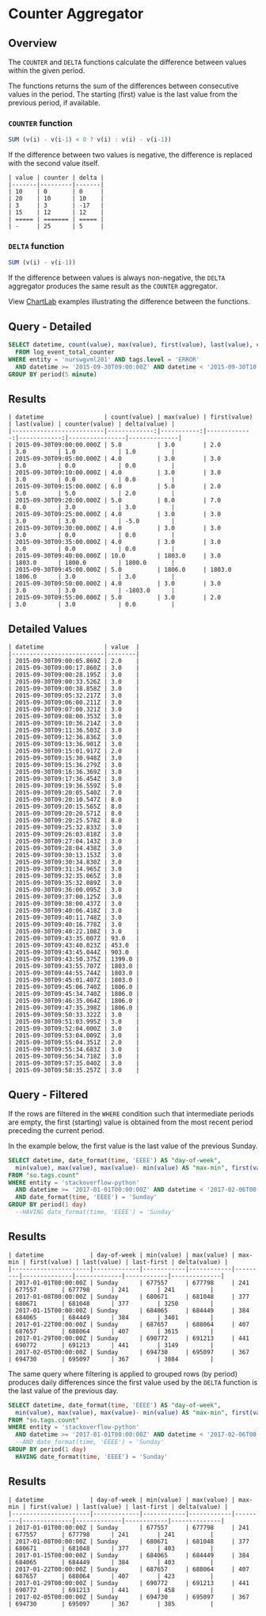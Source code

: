 # Counter Aggregator

## Overview

The `COUNTER` and `DELTA` functions calculate the difference between values within the given period.

The functions returns the sum of the differences between consecutive values in the period. The starting (first) value is the last value from the previous period, if available.

### `COUNTER` function

```javascript
SUM (v(i) - v(i-1) < 0 ? v(i) : v(i) - v(i-1))
```

If the difference between two values is negative, the difference is replaced with the second value itself.

```ls
| value | counter | delta |
|-------|---------|-------|
| 10    | 0       | 0     |
| 20    | 10      | 10    |
| 3     | 3       | -17   |
| 15    | 12      | 12    |
| ===== | ======= | ===== |
| -     | 25      | 5     |
```

### `DELTA` function

```javascript
SUM (v(i) - v(i-1))
```

If the difference between values is always non-negative, the `DELTA` aggregator produces the same result as the `COUNTER` aggregator.

View [ChartLab](https://apps.axibase.com/chartlab/2f607d1b/17/) examples illustrating the difference between the functions.

## Query - Detailed

```sql
SELECT datetime, count(value), max(value), first(value), last(value), counter(value), delta(value)
  FROM log_event_total_counter
WHERE entity = 'nurswgvml201' AND tags.level = 'ERROR'
  AND datetime >= '2015-09-30T09:00:00Z' AND datetime < '2015-09-30T10:00:00Z'
GROUP BY period(5 minute)
```

## Results

```ls
| datetime                 | count(value) | max(value) | first(value) | last(value) | counter(value) | delta(value) |
|--------------------------|-------------:|-----------:|-------------:|------------:|----------------|--------------|
| 2015-09-30T09:00:00.000Z | 5.0          | 3.0        | 2.0          | 3.0         | 1.0            | 1.0          |
| 2015-09-30T09:05:00.000Z | 4.0          | 3.0        | 3.0          | 3.0         | 0.0            | 0.0          |
| 2015-09-30T09:10:00.000Z | 4.0          | 3.0        | 3.0          | 3.0         | 0.0            | 0.0          |
| 2015-09-30T09:15:00.000Z | 6.0          | 5.0        | 2.0          | 5.0         | 5.0            | 2.0          |
| 2015-09-30T09:20:00.000Z | 5.0          | 8.0        | 7.0          | 8.0         | 3.0            | 3.0          |
| 2015-09-30T09:25:00.000Z | 4.0          | 3.0        | 3.0          | 3.0         | 3.0            | -5.0         |
| 2015-09-30T09:30:00.000Z | 4.0          | 3.0        | 3.0          | 3.0         | 0.0            | 0.0          |
| 2015-09-30T09:35:00.000Z | 4.0          | 3.0        | 3.0          | 3.0         | 0.0            | 0.0          |
| 2015-09-30T09:40:00.000Z | 10.0         | 1803.0     | 3.0          | 1803.0      | 1800.0         | 1800.0       |
| 2015-09-30T09:45:00.000Z | 5.0          | 1806.0     | 1803.0       | 1806.0      | 3.0            | 3.0          |
| 2015-09-30T09:50:00.000Z | 4.0          | 3.0        | 3.0          | 3.0         | 3.0            | -1803.0      |
| 2015-09-30T09:55:00.000Z | 5.0          | 3.0        | 2.0          | 3.0         | 3.0            | 0.0          |
```

## Detailed Values

```ls
| datetime                 | value  |
|--------------------------|--------|
| 2015-09-30T09:00:05.869Z | 2.0    |
| 2015-09-30T09:00:17.860Z | 3.0    |
| 2015-09-30T09:00:28.195Z | 3.0    |
| 2015-09-30T09:00:33.526Z | 3.0    |
| 2015-09-30T09:00:38.858Z | 3.0    |
| 2015-09-30T09:05:32.217Z | 3.0    |
| 2015-09-30T09:06:00.211Z | 3.0    |
| 2015-09-30T09:07:00.321Z | 3.0    |
| 2015-09-30T09:08:00.353Z | 3.0    |
| 2015-09-30T09:10:36.214Z | 3.0    |
| 2015-09-30T09:11:36.503Z | 3.0    |
| 2015-09-30T09:12:36.836Z | 3.0    |
| 2015-09-30T09:13:36.901Z | 3.0    |
| 2015-09-30T09:15:01.917Z | 2.0    |
| 2015-09-30T09:15:30.948Z | 3.0    |
| 2015-09-30T09:15:36.279Z | 3.0    |
| 2015-09-30T09:16:36.369Z | 3.0    |
| 2015-09-30T09:17:36.454Z | 3.0    |
| 2015-09-30T09:19:36.559Z | 5.0    |
| 2015-09-30T09:20:05.540Z | 7.0    |
| 2015-09-30T09:20:10.547Z | 8.0    |
| 2015-09-30T09:20:15.565Z | 8.0    |
| 2015-09-30T09:20:20.571Z | 8.0    |
| 2015-09-30T09:20:25.578Z | 8.0    |
| 2015-09-30T09:25:32.833Z | 3.0    |
| 2015-09-30T09:26:03.818Z | 3.0    |
| 2015-09-30T09:27:04.143Z | 3.0    |
| 2015-09-30T09:28:04.438Z | 3.0    |
| 2015-09-30T09:30:13.153Z | 3.0    |
| 2015-09-30T09:30:34.830Z | 3.0    |
| 2015-09-30T09:31:34.965Z | 3.0    |
| 2015-09-30T09:32:35.065Z | 3.0    |
| 2015-09-30T09:35:32.089Z | 3.0    |
| 2015-09-30T09:36:00.095Z | 3.0    |
| 2015-09-30T09:37:00.125Z | 3.0    |
| 2015-09-30T09:38:00.437Z | 3.0    |
| 2015-09-30T09:40:06.418Z | 3.0    |
| 2015-09-30T09:40:11.748Z | 3.0    |
| 2015-09-30T09:40:16.778Z | 3.0    |
| 2015-09-30T09:40:22.108Z | 3.0    |
| 2015-09-30T09:43:35.007Z | 93.0   |
| 2015-09-30T09:43:40.023Z | 453.0  |
| 2015-09-30T09:43:45.044Z | 903.0  |
| 2015-09-30T09:43:50.375Z | 1399.0 |
| 2015-09-30T09:43:55.707Z | 1803.0 |
| 2015-09-30T09:44:55.744Z | 1803.0 |
| 2015-09-30T09:45:01.407Z | 1803.0 |
| 2015-09-30T09:45:06.740Z | 1806.0 |
| 2015-09-30T09:45:34.740Z | 1806.0 |
| 2015-09-30T09:46:35.064Z | 1806.0 |
| 2015-09-30T09:47:35.398Z | 1806.0 |
| 2015-09-30T09:50:33.322Z | 3.0    |
| 2015-09-30T09:51:03.995Z | 3.0    |
| 2015-09-30T09:52:04.000Z | 3.0    |
| 2015-09-30T09:53:04.009Z | 3.0    |
| 2015-09-30T09:55:04.351Z | 2.0    |
| 2015-09-30T09:55:34.683Z | 3.0    |
| 2015-09-30T09:56:34.718Z | 3.0    |
| 2015-09-30T09:57:35.040Z | 3.0    |
| 2015-09-30T09:58:35.257Z | 3.0    |
```

## Query - Filtered

If the rows are filtered in the `WHERE` condition such that intermediate periods are empty, the first (starting) value is obtained from the most recent period preceding the current period.

In the example below, the first value is the last value of the previous Sunday.

```sql
SELECT datetime, date_format(time, 'EEEE') AS "day-of-week",
  min(value), max(value), max(value)- min(value) AS "max-min", first(value), last(value), last(value)-first(value) AS "last-first", delta(value)
FROM "so.tags.count"
WHERE entity = 'stackoverflow-python'
  AND datetime >= '2017-01-01T00:00:00Z' AND datetime < '2017-02-06T00:00:00.000Z'
  AND date_format(time, 'EEEE') = 'Sunday'
GROUP BY period(1 day)
  --HAVING date_format(time, 'EEEE') = 'Sunday'
```

## Results

```ls
| datetime             | day-of-week | min(value) | max(value) | max-min | first(value) | last(value) | last-first | delta(value) |
|----------------------|-------------|------------|------------|---------|--------------|-------------|------------|--------------|
| 2017-01-01T00:00:00Z | Sunday      | 677557     | 677798     | 241     | 677557       | 677798      | 241        | 241          |
| 2017-01-08T00:00:00Z | Sunday      | 680671     | 681048     | 377     | 680671       | 681048      | 377        | 3250         |
| 2017-01-15T00:00:00Z | Sunday      | 684065     | 684449     | 384     | 684065       | 684449      | 384        | 3401         |
| 2017-01-22T00:00:00Z | Sunday      | 687657     | 688064     | 407     | 687657       | 688064      | 407        | 3615         |
| 2017-01-29T00:00:00Z | Sunday      | 690772     | 691213     | 441     | 690772       | 691213      | 441        | 3149         |
| 2017-02-05T00:00:00Z | Sunday      | 694730     | 695097     | 367     | 694730       | 695097      | 367        | 3884         |
```

The same query where filtering is applied to grouped rows (by period) produces daily differences since the first value used by the `DELTA` function is the last value of the previous day.

```sql
SELECT datetime, date_format(time, 'EEEE') AS "day-of-week",
  min(value), max(value), max(value)- min(value) AS "max-min", first(value), last(value), last(value)-first(value) AS "last-first", delta(value)
FROM "so.tags.count"
WHERE entity = 'stackoverflow-python'
  AND datetime >= '2017-01-01T00:00:00Z' AND datetime < '2017-02-06T00:00:00.000Z'
  --AND date_format(time, 'EEEE') = 'Sunday'
GROUP BY period(1 day)
  HAVING date_format(time, 'EEEE') = 'Sunday'
```

## Results

```ls
| datetime             | day-of-week | min(value) | max(value) | max-min | first(value) | last(value) | last-first | delta(value) |
|----------------------|-------------|------------|------------|---------|--------------|-------------|------------|--------------|
| 2017-01-01T00:00:00Z | Sunday      | 677557     | 677798     | 241     | 677557       | 677798      | 241        | 241          |
| 2017-01-08T00:00:00Z | Sunday      | 680671     | 681048     | 377     | 680671       | 681048      | 377        | 403          |
| 2017-01-15T00:00:00Z | Sunday      | 684065     | 684449     | 384     | 684065       | 684449      | 384        | 403          |
| 2017-01-22T00:00:00Z | Sunday      | 687657     | 688064     | 407     | 687657       | 688064      | 407        | 423          |
| 2017-01-29T00:00:00Z | Sunday      | 690772     | 691213     | 441     | 690772       | 691213      | 441        | 458          |
| 2017-02-05T00:00:00Z | Sunday      | 694730     | 695097     | 367     | 694730       | 695097      | 367        | 385          |
```
